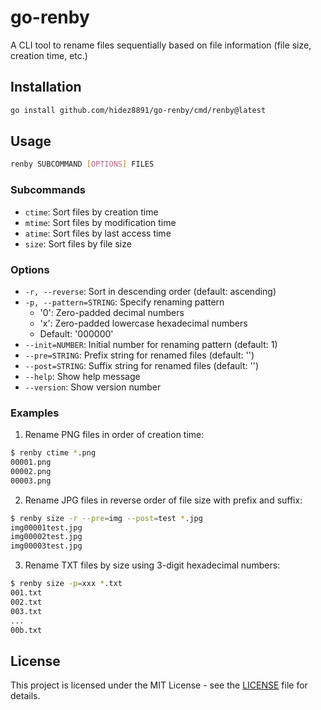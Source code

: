 # go-renby

A CLI tool to rename files sequentially based on file information (file size,
creation time, etc.)

## Installation

```bash
go install github.com/hidez8891/go-renby/cmd/renby@latest
```

## Usage

```bash
renby SUBCOMMAND [OPTIONS] FILES
```

### Subcommands

- `ctime`: Sort files by creation time
- `mtime`: Sort files by modification time
- `atime`: Sort files by last access time
- `size`: Sort files by file size

### Options

- `-r, --reverse`: Sort in descending order (default: ascending)
- `-p, --pattern=STRING`: Specify renaming pattern
  - '0': Zero-padded decimal numbers
  - 'x': Zero-padded lowercase hexadecimal numbers
  - Default: '000000'
- `--init=NUMBER`: Initial number for renaming pattern (default: 1)
- `--pre=STRING`: Prefix string for renamed files (default: '')
- `--post=STRING`: Suffix string for renamed files (default: '')
- `--help`: Show help message
- `--version`: Show version number

### Examples

1. Rename PNG files in order of creation time:

```bash
$ renby ctime *.png
00001.png
00002.png
00003.png
```

2. Rename JPG files in reverse order of file size with prefix and suffix:

```bash
$ renby size -r --pre=img --post=test *.jpg
img00001test.jpg
img00002test.jpg
img00003test.jpg
```

3. Rename TXT files by size using 3-digit hexadecimal numbers:

```bash
$ renby size -p=xxx *.txt
001.txt
002.txt
003.txt
...
00b.txt
```

## License

This project is licensed under the MIT License - see the [LICENSE](LICENSE) file
for details.

